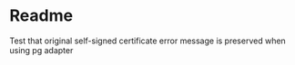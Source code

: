# Readme

Test that original self-signed certificate error message is preserved when using pg adapter
